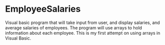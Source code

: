 # EmployeeSalaries
Visual basic program that will take input from user, and display salaries, and average salaries of employees. The program will use arrays to hold information about each employee. This is my first attempt on using arrays in Visual Basic. 
